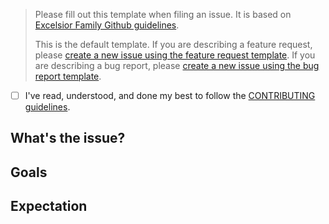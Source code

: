 > Please fill out this template when filing an issue. It is based on [Excelsior Family Github guidelines](https://github.com/ExcelsiorFamily/github-guidelines).
>
> This is the default template. If you are describing a feature request, please [create a new issue using the feature request template](https://github.com/ExcelsiorFamily/github-guidelines/issues/new?template=feature-request.md). If you are describing a bug report, please [create a new issue using the bug report template](https://github.com/ExcelsiorFamily/github-guidelines/issues/new?template=new-guideline-request.md).

* [ ] I've read, understood, and done my best to follow the [CONTRIBUTING guidelines](/CONTRIBUTING.md).

## What's the issue?
<!-- Describe the context of the issue. -->
<!-- Describe the action that produces the issue. -->

## Goals
<!-- Describe the high-level objectives of this issue. -->

## Expectation
<!-- Describe your expectation. -->